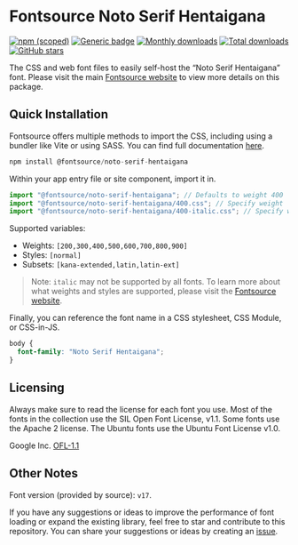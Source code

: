 # Fontsource Noto Serif Hentaigana

[![npm (scoped)](https://img.shields.io/npm/v/@fontsource/noto-serif-hentaigana?color=brightgreen)](https://www.npmjs.com/package/@fontsource/noto-serif-hentaigana) [![Generic badge](https://img.shields.io/badge/fontsource-passing-brightgreen)](https://github.com/fontsource/fontsource) [![Monthly downloads](https://badgen.net/npm/dm/@fontsource/noto-serif-hentaigana)](https://github.com/fontsource/fontsource) [![Total downloads](https://badgen.net/npm/dt/@fontsource/noto-serif-hentaigana)](https://github.com/fontsource/fontsource) [![GitHub stars](https://img.shields.io/github/stars/fontsource/fontsource.svg?style=social&label=Star)](https://github.com/fontsource/fontsource/stargazers)

The CSS and web font files to easily self-host the “Noto Serif Hentaigana” font. Please visit the main [Fontsource website](https://fontsource.org/fonts/noto-serif-hentaigana) to view more details on this package.

## Quick Installation

Fontsource offers multiple methods to import the CSS, including using a bundler like Vite or using SASS. You can find full documentation [here](https://fontsource.org/docs/getting-started/introduction).

```javascript
npm install @fontsource/noto-serif-hentaigana
```

Within your app entry file or site component, import it in.

```javascript
import "@fontsource/noto-serif-hentaigana"; // Defaults to weight 400
import "@fontsource/noto-serif-hentaigana/400.css"; // Specify weight
import "@fontsource/noto-serif-hentaigana/400-italic.css"; // Specify weight and style
```

Supported variables:
- Weights: `[200,300,400,500,600,700,800,900]`
- Styles: `[normal]`
- Subsets: `[kana-extended,latin,latin-ext]`

> Note: `italic` may not be supported by all fonts. To learn more about what weights and styles are supported, please visit the [Fontsource website](https://fontsource.org/fonts/noto-serif-hentaigana).

Finally, you can reference the font name in a CSS stylesheet, CSS Module, or CSS-in-JS.

```css
body {
  font-family: "Noto Serif Hentaigana";
}
```

## Licensing
Always make sure to read the license for each font you use. Most of the fonts in the collection use the SIL Open Font License, v1.1. Some fonts use the Apache 2 license. The Ubuntu fonts use the Ubuntu Font License v1.0.

Google Inc.
[OFL-1.1](http://scripts.sil.org/OFL)

## Other Notes
Font version (provided by source): `v17`.

If you have any suggestions or ideas to improve the performance of font loading or expand the existing library, feel free to star and contribute to this repository. You can share your suggestions or ideas by creating an [issue](https://github.com/fontsource/fontsource/issues).